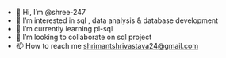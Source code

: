 - 👋 Hi, I’m @shree-247
- 👀 I’m interested in sql , data analysis & database development  
- 🌱 I’m currently learning pl-sql
- 💞️ I’m looking to collaborate on sql project 
- 📫 How to reach me shrimantshrivastava24@gmail.com


<!---
shree-247/shree-247 is a ✨ special ✨ repository because its `README.md` (this file) appears on your GitHub profile.
You can click the Preview link to take a look at your changes.
--->
